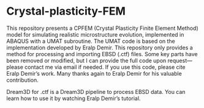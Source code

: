# Crystal-plasticity-FEM
This repository presents a CPFEM (Crystal Plasticity Finite Element Method) model for simulating realistic microstructure evolution, implemented in ABAQUS with a UMAT subroutine.
The UMAT code is based on the implementation developed by Eralp Demir.
This repository only provides a method for processing and importing EBSD (.ctf) files.
Some key parts have been removed or modified, but I can provide the full code upon request—please contact me via email if needed.
If you use this code, please cite Eralp Demir’s work. Many thanks again to Eralp Demir for his valuable contribution.

Dream3D for .ctf is a Dream3D pipeline to process EBSD data. You can learn how to use it by watching Eralp Demir’s tutorial.
